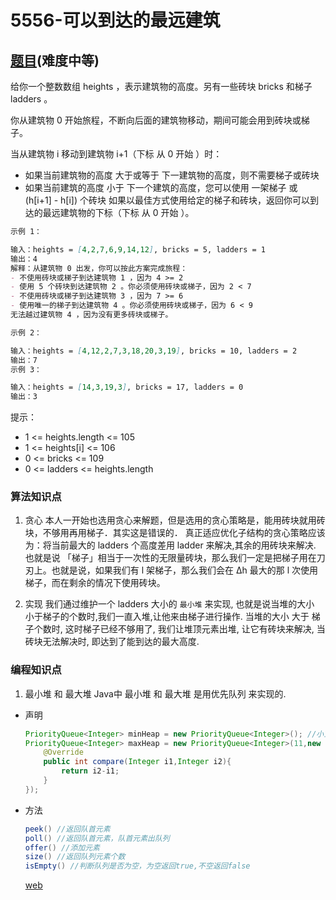 # 5556-可以到达的最远建筑

## [题目](https://leetcode-cn.com/problems/furthest-building-you-can-reach/)(难度中等)

给你一个整数数组 heights ，表示建筑物的高度。另有一些砖块 bricks 和梯子 ladders 。

你从建筑物 0 开始旅程，不断向后面的建筑物移动，期间可能会用到砖块或梯子。

当从建筑物 i 移动到建筑物 i+1（下标 从 0 开始 ）时：

- 如果当前建筑物的高度 大于或等于 下一建筑物的高度，则不需要梯子或砖块
- 如果当前建筑的高度 小于 下一个建筑的高度，您可以使用 一架梯子 或 (h[i+1] - h[i]) 个砖块
如果以最佳方式使用给定的梯子和砖块，返回你可以到达的最远建筑物的下标（下标 从 0 开始 ）。

~~~markdown
示例 1：

输入：heights = [4,2,7,6,9,14,12], bricks = 5, ladders = 1
输出：4
解释：从建筑物 0 出发，你可以按此方案完成旅程：
- 不使用砖块或梯子到达建筑物 1 ，因为 4 >= 2
- 使用 5 个砖块到达建筑物 2 。你必须使用砖块或梯子，因为 2 < 7
- 不使用砖块或梯子到达建筑物 3 ，因为 7 >= 6
- 使用唯一的梯子到达建筑物 4 。你必须使用砖块或梯子，因为 6 < 9
无法越过建筑物 4 ，因为没有更多砖块或梯子。

示例 2：

输入：heights = [4,12,2,7,3,18,20,3,19], bricks = 10, ladders = 2
输出：7
示例 3：

输入：heights = [14,3,19,3], bricks = 17, ladders = 0
输出：3

~~~

提示：

- 1 <= heights.length <= 105
- 1 <= heights[i] <= 106
- 0 <= bricks <= 109
- 0 <= ladders <= heights.length

### 算法知识点
1. 贪心
本人一开始也选用贪心来解题，但是选用的贪心策略是，能用砖块就用砖块，不够用再用梯子．其实这是错误的．
真正适应优化子结构的贪心策略应该为：将当前最大的 ladders 个高度差用 ladder 来解决,其余的用砖块来解决. 也就是说 「梯子」相当于一次性的无限量砖块，那么我们一定是把梯子用在刀刃上。也就是说，如果我们有 l 架梯子，那么我们会在 Δh 最大的那 l 次使用梯子，而在剩余的情况下使用砖块。

2. 实现 
我们通过维护一个 ladders 大小的 `最小堆` 来实现, 也就是说当堆的大小 小于梯子的个数时,我们一直入堆,让他来由梯子进行操作. 当堆的大小 大于 梯子个数时, 这时梯子已经不够用了, 我们让堆顶元素出堆, 让它有砖块来解决, 当砖块无法解决时, 即达到了能到达的最大高度.



### 编程知识点
1. 最小堆 和 最大堆
Java中 最小堆 和 最大堆 是用优先队列 来实现的.

- 声明
    ~~~Java
    PriorityQueue<Integer> minHeap = new PriorityQueue<Integer>(); //小顶堆，默认容量为11
    PriorityQueue<Integer> maxHeap = new PriorityQueue<Integer>(11,new Comparator<Integer>(){ //大顶堆，容量11
        @Override
        public int compare(Integer i1,Integer i2){
            return i2-i1;
        }
    });
    ~~~

- 方法

    ~~~Java
    peek() //返回队首元素
    poll() //返回队首元素，队首元素出队列
    offer() //添加元素
    size() //返回队列元素个数
    isEmpty() //判断队列是否为空，为空返回true,不空返回false
    ~~~
    [web](https://www.cnblogs.com/yongh/p/9945539.html)